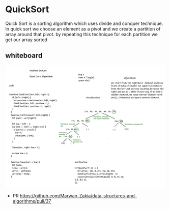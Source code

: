 # QuickSort

Quick Sort is a sorting algorithm which uses divide and conquer technique.
In quick sort we choose an element as a pivot and we create a partition of array around that pivot.
by repeating this technique for each partition we get our array sorted
## whiteboard 

![quick](quick.PNG)

* PR
https://github.com/Marwan-Zakia/data-structures-and-algorithms/pull/37